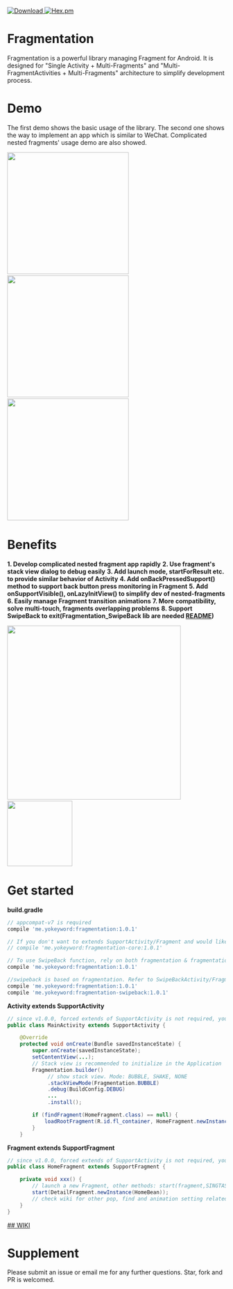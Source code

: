 [![Download](https://api.bintray.com/packages/yokeyword/maven/Fragmentation/images/download.svg) ](https://bintray.com/yokeyword/maven/Fragmentation/_latestVersion) [![Hex.pm](https://img.shields.io/hexpm/l/plug.svg)](https://www.apache.org/licenses/LICENSE-2.0)

# Fragmentation
Fragmentation is a powerful library managing Fragment for Android. It is designed for "Single Activity + Multi-Fragments" and "Multi-FragmentActivities + Multi-Fragments" architecture to simplify development process. 

# Demo
The first demo shows the basic usage of the library. The second one shows the way to implement an app which is similar to WeChat. Complicated nested fragments' usage demo are also showed.

<img src="/gif/demo.gif" width="280px"/> <img src="/gif/wechat.gif" width="280px"/>
 <img src="/gif/nested.gif" width="280px"/>

# Benefits

**1. Develop complicated nested fragment app rapidly**
**2. Use fragment's stack view dialog to debug easily**
**3. Add launch mode, startForResult etc. to provide similar behavior of Activity**
**4. Add onBackPressedSupport() method to support back button press monitoring in Fragment**
**5. Add onSupportVisible(), onLazyInitView() to simplify dev of nested-fragments**
**6. Easily manage Fragment transition animations**
**7. More compatibility, solve multi-touch, fragments overlapping problems**
**8. Support SwipeBack to exit(Fragmentation_SwipeBack lib are needed [README](https://github.com/YoKeyword/Fragmentation/blob/master/fragmentation_swipeback/README.md))**

<img src="/gif/log.png" width="400px"/>      <img src="/gif/SwipeBack.jpg" width="150px"/>

# Get started

**build.gradle**
````gradle
// appcompat-v7 is required
compile 'me.yokeyword:fragmentation:1.0.1'

// If you don't want to extends SupportActivity/Fragment and would like to customize your own support, just rely on fragmentation-core
// compile 'me.yokeyword:fragmentation-core:1.0.1'

// To use SwipeBack function, rely on both fragmentation & fragmentation-swipeback lib
compile 'me.yokeyword:fragmentation:1.0.1'

//swipeback is based on fragmentation. Refer to SwipeBackActivity/Fragment for your Customized SupportActivity/Fragment
compile 'me.yokeyword:fragmentation:1.0.1'
compile 'me.yokeyword:fragmentation-swipeback:1.0.1'
````

**Activity extends SupportActivity**
````java
// since v1.0.0, forced extends of SupportActivity is not required, you can use interface + delegate to implement your own SupportActivity 
public class MainActivity extends SupportActivity {

    @Override
    protected void onCreate(Bundle savedInstanceState) {
        super.onCreate(savedInstanceState);
        setContentView(...);
      	// Stack view is recommended to initialize in the Application
        Fragmentation.builder()
          	 // show stack view. Mode: BUBBLE, SHAKE, NONE
             .stackViewMode(Fragmentation.BUBBLE)
             .debug(BuildConfig.DEBUG)
             ...
             .install();

        if (findFragment(HomeFragment.class) == null) {
            loadRootFragment(R.id.fl_container, HomeFragment.newInstance());  //load root Fragment
        }
    }
````

**Fragment extends SupportFragment**
````java
// since v1.0.0, forced extends of SupportActivity is not required, you can use interface + delegate to implement your own SupportActivity
public class HomeFragment extends SupportFragment {

    private void xxx() {
      	// launch a new Fragment, other methods: start(fragment,SINGTASK)、startForResult、startWithPop etc.
        start(DetailFragment.newInstance(HomeBean));
      	// check wiki for other pop, find and animation setting related API
    }
}
````

[## WIKI](https://github.com/YoKeyword/Fragmentation/wiki)

# Supplement
Please submit an issue or email me for any further questions. Star, fork and PR is welcomed.